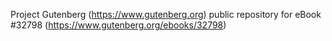 Project Gutenberg (https://www.gutenberg.org) public repository for eBook #32798 (https://www.gutenberg.org/ebooks/32798)
